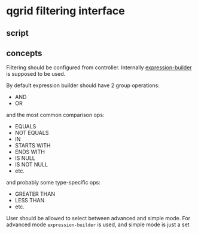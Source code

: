 # qgrid filtering interface 
## script

## concepts
Filtering should be configured from controller.
Internally [expression-builder](https://github.com/vkorolev/expression-builder) is supposed to be used.

By default expression builder should have 2 group operations:
* AND
* OR

and the most common comparison ops:
* EQUALS
* NOT EQUALS
* IN
* STARTS WITH
* ENDS WITH
* IS NULL
* IS NOT NULL
* etc.

and probably some type-specific ops:
* GREATER THAN
* LESS THAN
* etc.

User should be allowed to select between advanced and simple mode.
For advanced mode `expression-builder` is used, and simple mode is just a set 